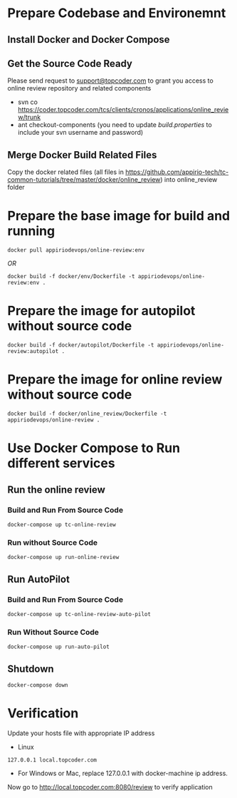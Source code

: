 # Prepare Codebase and Environemnt
## Install Docker and Docker Compose
## Get the Source Code Ready
Please send request to support@topcoder.com to grant you access to online review repository and related components
* svn co https://coder.topcoder.com/tcs/clients/cronos/applications/online_review/trunk
* ant checkout-components (you need to update *build.properties* to include your svn username and password)

## Merge Docker Build Related Files
Copy the docker related files (all files in https://github.com/appirio-tech/tc-common-tutorials/tree/master/docker/online_review) into online_review folder

# Prepare the base image for build and running
```
docker pull appiriodevops/online-review:env
```
*OR*
```
docker build -f docker/env/Dockerfile -t appiriodevops/online-review:env .
```

# Prepare the image for autopilot without source code
```
docker build -f docker/autopilot/Dockerfile -t appiriodevops/online-review:autopilot .
```

# Prepare the image for online review without source code
```
docker build -f docker/online_review/Dockerfile -t appiriodevops/online-review .
```
# Use Docker Compose to Run different services
## Run the online review
### Build and Run From Source Code
```
docker-compose up tc-online-review
```
### Run without Source Code
```
docker-compose up run-online-review
```
## Run AutoPilot
### Build and Run From Source Code
```
docker-compose up tc-online-review-auto-pilot
```
### Run Without Source Code
```
docker-compose up run-auto-pilot
```

## Shutdown 
```
docker-compose down
```

# Verification
Update your hosts file with appropriate IP address
* Linux
```
127.0.0.1 local.topcoder.com
```
* For Windows or Mac, replace 127.0.0.1 with docker-machine ip address.

Now go to http://local.topcoder.com:8080/review to verify application
